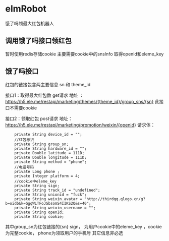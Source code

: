 # elmRobot
饿了吗领最大红包机器人

## 调用饿了吗接口领红包
暂时使用redis存储cookie
主要需要cookie中的snsInfo 取得openid和eleme_key

## 饿了吗接口
红包的链接包含两主要信息 sn 和 theme_id

接口1：取得最大红包数 get请求 
地址 ：https://h5.ele.me/restapi/marketing/themes/{theme_id}/group_sns/{sn}
此接口不需要cookie 

接口2：领取红包 post请求 
地址：https://h5.ele.me/restapi/marketing/promotion/weixin/{openid}
请求体：
```
    private String device_id = "";
    //红包标识
    private String group_sn;
    private String hardware_id = "";
    private Double latitude = 111D;
    private Double longitude = 111D;
    private String method = "phone";
    //电话号码
    private Long phone ;
    private Integer platform = 4;
    //cookie中eleme_key
    private String sign;
    private String track_id = "undefined";
    private String unionid = "fuck";
    private String weixin_avatar = "http://thirdqq.qlogo.cn/g?b=oidb&k=GgqWLTFoJSbsomS4IIKS2Q&s=40";
    private String weixin_username = "";
    private String openId;
    private String cookie;
```
其中group_sn为红包链接的{sn}  sign， 为用户cookie中的eleme_key ，cookie为完整cookie， phone为领取用户的手机号
其它信息非必选


    
